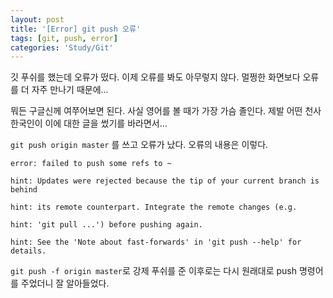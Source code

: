 ```yaml
---
layout: post
title: '[Error] git push 오류'
tags: [git, push, error]
categories: 'Study/Git'
---
```


깃 푸쉬를 했는데 오류가 떴다. 이제 오류를 봐도 아무렇지 않다. 멀쩡한 화면보다 오류를 더 자주 만나기 때문에...

뭐든 구글신께 여쭈어보면 된다. 사실 영어를 볼 때가 가장 가슴 졸인다. 제발 어떤 천사 한국인이 이에 대한 글을 썼기를 바라면서...

 

`git push origin master` 를 쓰고 오류가 났다. 오류의 내용은 이렇다.



 ```
error: failed to push some refs to ~

hint: Updates were rejected because the tip of your current branch is behind

hint: its remote counterpart. Integrate the remote changes (e.g.

hint: 'git pull ...') before pushing again.

hint: See the 'Note about fast-forwards' in 'git push --help' for details.
 ```



 

`git push -f origin master`로 강제 푸쉬를 준 이후로는 다시 원래대로 push 명령어를 주었더니 잘 알아들었다.